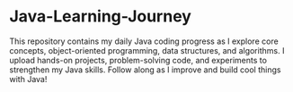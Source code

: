 # Java-Learning-Journey
This repository contains my daily Java coding progress as I explore core concepts, object-oriented programming, data structures, and algorithms. I upload hands-on projects, problem-solving code, and experiments to strengthen my Java skills. Follow along as I improve and build cool things with Java!
